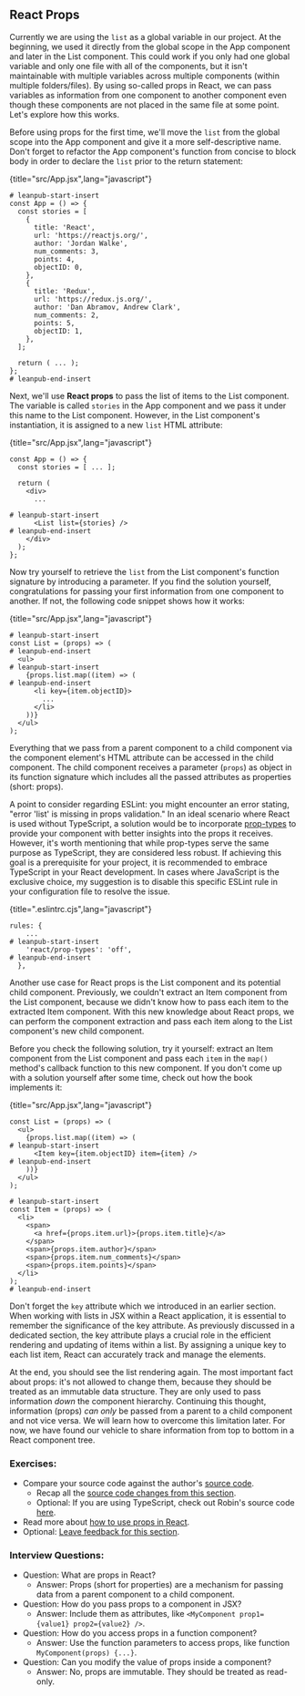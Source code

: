 ## React Props

Currently we are using the `list` as a global variable in our project. At the beginning, we used it directly from the global scope in the App component and later in the List component. This could work if you only had one global variable and only one file with all of the components, but it isn't maintainable with multiple variables across multiple components (within multiple folders/files). By using so-called props in React, we can pass variables as information from one component to another component even though these components are not placed in the same file at some point. Let's explore how this works.

Before using props for the first time, we'll move the `list` from the global scope into the App component and give it a more self-descriptive name. Don't forget to refactor the App component's function from concise to block body in order to declare the `list` prior to the return statement:

{title="src/App.jsx",lang="javascript"}
~~~~~~~
# leanpub-start-insert
const App = () => {
  const stories = [
    {
      title: 'React',
      url: 'https://reactjs.org/',
      author: 'Jordan Walke',
      num_comments: 3,
      points: 4,
      objectID: 0,
    },
    {
      title: 'Redux',
      url: 'https://redux.js.org/',
      author: 'Dan Abramov, Andrew Clark',
      num_comments: 2,
      points: 5,
      objectID: 1,
    },
  ];

  return ( ... );
};
# leanpub-end-insert
~~~~~~~

Next, we'll use **React props** to pass the list of items to the List component. The variable is called `stories` in the App component and we pass it under this name to the List component. However, in the List component's instantiation, it is assigned to a new `list` HTML attribute:

{title="src/App.jsx",lang="javascript"}
~~~~~~~
const App = () => {
  const stories = [ ... ];

  return (
    <div>
      ...

# leanpub-start-insert
      <List list={stories} />
# leanpub-end-insert
    </div>
  );
};
~~~~~~~

Now try yourself to retrieve the `list` from the List component's function signature by introducing a parameter. If you find the solution yourself, congratulations for passing your first information from one component to another. If not, the following code snippet shows how it works:

{title="src/App.jsx",lang="javascript"}
~~~~~~~
# leanpub-start-insert
const List = (props) => (
# leanpub-end-insert
  <ul>
# leanpub-start-insert
    {props.list.map((item) => (
# leanpub-end-insert
      <li key={item.objectID}>
        ...
      </li>
    ))}
  </ul>
);
~~~~~~~

Everything that we pass from a parent component to a child component via the component element's HTML attribute can be accessed in the child component. The child component receives a parameter (`props`) as object in its function signature which includes all the passed attributes as properties (short: props).

A point to consider regarding ESLint: you might encounter an error stating, "error 'list' is missing in props validation." In an ideal scenario where React is used without TypeScript, a solution would be to incorporate [prop-types](https://bit.ly/48Tbn3F) to provide your component with better insights into the props it receives. However, it's worth mentioning that while prop-types serve the same purpose as TypeScript, they are considered less robust. If achieving this goal is a prerequisite for your project, it is recommended to embrace TypeScript in your React development. In cases where JavaScript is the exclusive choice, my suggestion is to disable this specific ESLint rule in your configuration file to resolve the issue.

{title=".eslintrc.cjs",lang="javascript"}
~~~~~~~
rules: {
    ...
# leanpub-start-insert
    'react/prop-types': 'off',
# leanpub-end-insert
  },
~~~~~~~

Another use case for React props is the List component and its potential child component. Previously, we couldn't extract an Item component from the List component, because we didn't know how to pass each item to the extracted Item component. With this new knowledge about React props, we can perform the component extraction and pass each item along to the List component's new child component.

Before you check the following solution, try it yourself: extract an Item component from the List component and pass each `item` in the `map()` method's callback function to this new component. If you don't come up with a solution yourself after some time, check out how the book implements it:

{title="src/App.jsx",lang="javascript"}
~~~~~~~
const List = (props) => (
  <ul>
    {props.list.map((item) => (
# leanpub-start-insert
      <Item key={item.objectID} item={item} />
# leanpub-end-insert
    ))}
  </ul>
);

# leanpub-start-insert
const Item = (props) => (
  <li>
    <span>
      <a href={props.item.url}>{props.item.title}</a>
    </span>
    <span>{props.item.author}</span>
    <span>{props.item.num_comments}</span>
    <span>{props.item.points}</span>
  </li>
);
# leanpub-end-insert
~~~~~~~

Don't forget the `key` attribute which we introduced in an earlier section. When working with lists in JSX within a React application, it is essential to remember the significance of the key attribute. As previously discussed in a dedicated section, the key attribute plays a crucial role in the efficient rendering and updating of items within a list. By assigning a unique key to each list item, React can accurately track and manage the elements.

At the end, you should see the list rendering again. The most important fact about props: it's not allowed to change them, because they should be treated as an immutable data structure. They are only used to pass information *down* the component hierarchy. Continuing this thought, information (props) *can only* be passed from a parent to a child component and not vice versa. We will learn how to overcome this limitation later. For now, we have found our vehicle to share information from top to bottom in a React component tree.

### Exercises:

* Compare your source code against the author's [source code](https://bit.ly/48XUAfE).
  * Recap all the [source code changes from this section](https://bit.ly/421fKaA).
  * Optional: If you are using TypeScript, check out Robin's source code [here](https://bit.ly/3DSLIvL).
* Read more about [how to use props in React](https://www.robinwieruch.de/react-pass-props-to-component/).
* Optional: [Leave feedback for this section](https://forms.gle/APwaUSAuVAAA56sY6).

### Interview Questions:

* Question: What are props in React?
  * Answer: Props (short for properties) are a mechanism for passing data from a parent component to a child component.
* Question: How do you pass props to a component in JSX?
  * Answer: Include them as attributes, like `<MyComponent prop1={value1} prop2={value2} />`.
* Question: How do you access props in a function component?
  * Answer: Use the function parameters to access props, like function `MyComponent(props) {...}`.
* Question: Can you modify the value of props inside a component?
  * Answer: No, props are immutable. They should be treated as read-only.